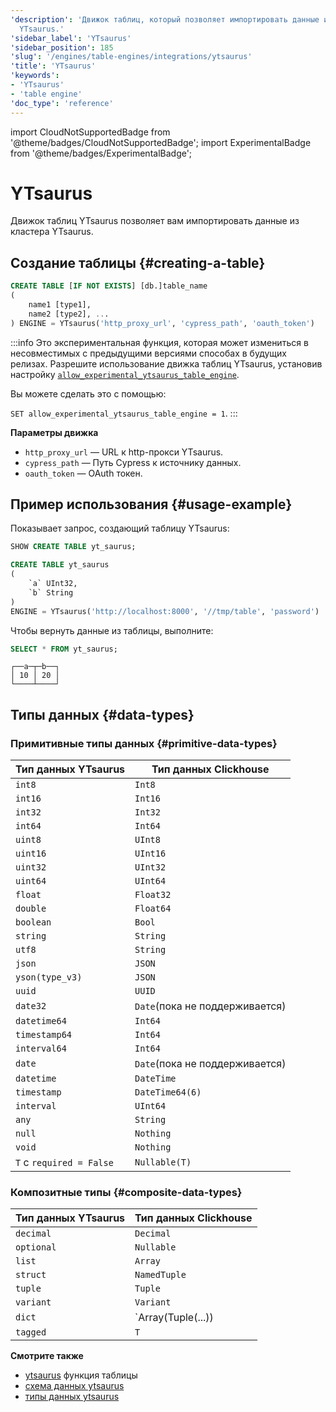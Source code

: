 ```yaml
---
'description': 'Движок таблиц, который позволяет импортировать данные из кластера
  YTsaurus.'
'sidebar_label': 'YTsaurus'
'sidebar_position': 185
'slug': '/engines/table-engines/integrations/ytsaurus'
'title': 'YTsaurus'
'keywords':
- 'YTsaurus'
- 'table engine'
'doc_type': 'reference'
---
```

import CloudNotSupportedBadge from '@theme/badges/CloudNotSupportedBadge';
import ExperimentalBadge from '@theme/badges/ExperimentalBadge';


# YTsaurus

<ExperimentalBadge/>
<CloudNotSupportedBadge/>

Движок таблиц YTsaurus позволяет вам импортировать данные из кластера YTsaurus.

## Создание таблицы {#creating-a-table}

```sql
CREATE TABLE [IF NOT EXISTS] [db.]table_name
(
    name1 [type1],
    name2 [type2], ...
) ENGINE = YTsaurus('http_proxy_url', 'cypress_path', 'oauth_token')
```

:::info
Это экспериментальная функция, которая может измениться в несовместимых с предыдущими версиями способах в будущих релизах.
Разрешите использование движка таблиц YTsaurus, 
установив настройку [`allow_experimental_ytsaurus_table_engine`](/operations/settings/settings#allow_experimental_ytsaurus_table_engine).

Вы можете сделать это с помощью:

`SET allow_experimental_ytsaurus_table_engine = 1`.
:::

**Параметры движка**

- `http_proxy_url` — URL к http-прокси YTsaurus.
- `cypress_path` — Путь Cypress к источнику данных.
- `oauth_token` — OAuth токен.

## Пример использования {#usage-example}

Показывает запрос, создающий таблицу YTsaurus:

```sql title="Query"
SHOW CREATE TABLE yt_saurus;
```

```sql title="Response"
CREATE TABLE yt_saurus
(
    `a` UInt32,
    `b` String
)
ENGINE = YTsaurus('http://localhost:8000', '//tmp/table', 'password')
```

Чтобы вернуть данные из таблицы, выполните:

```sql title="Query"
SELECT * FROM yt_saurus;
```

```response title="Response"
┌──a─┬─b──┐
│ 10 │ 20 │
└────┴────┘
```

## Типы данных {#data-types}

### Примитивные типы данных {#primitive-data-types}

| Тип данных YTsaurus | Тип данных Clickhouse    |
| ------------------ | ----------------------- |
| `int8`             | `Int8`                  |
| `int16`            | `Int16`                 |
| `int32`            | `Int32`                 |
| `int64`            | `Int64`                 |
| `uint8`            | `UInt8`                 |
| `uint16`           | `UInt16`                |
| `uint32`           | `UInt32`                |
| `uint64`           | `UInt64`                |
| `float`            | `Float32`               |
| `double`           | `Float64`               |
| `boolean`          | `Bool`                  |
| `string`           | `String`                |
| `utf8`             | `String`                |
| `json`             | `JSON`                  |
| `yson(type_v3)`    | `JSON`                  |
| `uuid`             | `UUID`                  |
| `date32`           | `Date`(пока не поддерживается)|
| `datetime64`       | `Int64`                 |
| `timestamp64`      | `Int64`                 |
| `interval64`       | `Int64`                 |
| `date`             | `Date`(пока не поддерживается)|
| `datetime`         | `DateTime`              |
| `timestamp`        | `DateTime64(6)`         |
| `interval`         | `UInt64`                |
| `any`              | `String`                |
| `null`             | `Nothing`               |
| `void`             | `Nothing`               |
| `T` с `required = False`| `Nullable(T)`   |

### Композитные типы {#composite-data-types}

| Тип данных YTsaurus | Тип данных Clickhouse |
| ------------------ | -------------------- |
| `decimal`          | `Decimal`            |
| `optional`         | `Nullable`           |
| `list`             | `Array`              |
| `struct`           | `NamedTuple`         |
| `tuple`            | `Tuple`              |
| `variant`          | `Variant`            |
| `dict`             | `Array(Tuple(...))   |
| `tagged`           | `T`                  |

**Смотрите также**

- [ytsaurus](../../../sql-reference/table-functions/ytsaurus.md) функция таблицы
- [схема данных ytsaurus](https://ytsaurus.tech/docs/en/user-guide/storage/static-schema)
- [типы данных ytsaurus](https://ytsaurus.tech/docs/en/user-guide/storage/data-types)